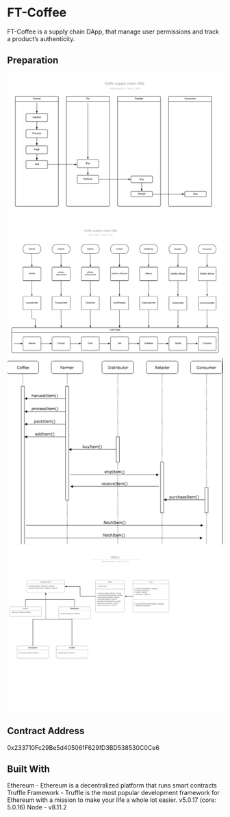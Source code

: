 # FT-Coffee

FT-Coffee is a supply chain DApp, that manage user permissions and track a product’s authenticity.

## Preparation 


![AD](./uml/UML1_AD.png)
![SD](./uml/UML2_SD.png)
![SD](./uml/UML3_SD.png)
![DM](./uml/UML4_DM.png)

## Contract Address

0x233710Fc29Be5d40506fF629fD3BD538530C0Ce6

## Built With

Ethereum - Ethereum is a decentralized platform that runs smart contracts
Truffle Framework - Truffle is the most popular development framework for Ethereum with a mission to make your life a whole lot easier. v5.0.17 (core: 5.0.16)
Node - v8.11.2
